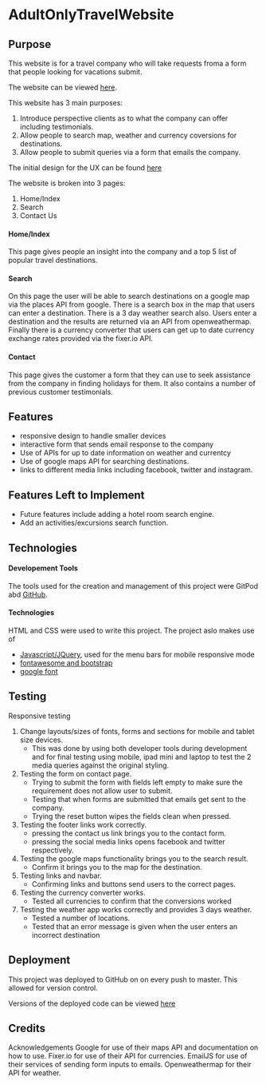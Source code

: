 # AdultOnlyTravelWebsite

## Purpose
This website is for a travel company who will take requests froma a form that people looking for vacations submit. 

The website can be viewed [here](https://davidtmiller2010.github.io/AdultOnlyTravelWebsite/index.html).

This website has 3 main purposes:
1. Introduce perspective clients as to what the company can offer including testimonials.
2. Allow people to search map, weather and currency coversions for destinations.
3. Allow people to submit queries via a form that emails the company.

The initial design for the UX can be found [here](https://github.com/davidtmiller2010/AdultOnlyTravelWebsite/blob/master/Milestone%20project%202.pdf) 

The website is broken into 3 pages:
1. Home/Index
2. Search
3. Contact Us

#### Home/Index
This page gives people an insight into the company and a top 5 list of popular travel destinations.

#### Search
On this page the user will be able to search destinations on a google map via the places API from google. There is a search box in the map that users can enter a destination. 
There is a 3 day weather search also. Users enter a destination and the results are returned via an API from openweathermap.
Finally there is a currency converter that users can get up to date currency exchange rates provided via the fixer.io API.

#### Contact
This page gives the customer a form that they can use to seek assistance from the company in finding holidays for them.
It also contains a number of previous customer testimonials.

## Features

- responsive design to handle smaller devices
- interactive form that sends email response to the company
- Use of APIs for up to date information on weather and currentcy
- Use of google maps API for searching destinations.
- links to different media links including facebook, twitter and instagram.

## Features Left to Implement
- Future features include adding a hotel room search engine.
- Add an activities/excursions search function.

## Technologies 

#### Developement Tools
The tools used for the creation and management of this project were GitPod abd [GitHub](https://github.com/).

#### Technologies
HTML and CSS were used to write this project. The project aslo makes use of 
- [Javascript/JQuery](https://jquery.com/), used for the menu bars for mobile responsive mode
- [fontawesome and bootstrap](https://stackpath.bootstrapcdn.com/) 
- [google font](https://fonts.google.com/)

## Testing

Responsive testing

1. Change layouts/sizes of fonts, forms and sections for mobile and tablet size devices.
    -  This was done by using both developer tools during development and for final testing using mobile, ipad mini and laptop to test the 2 media queries against the original styling.
2. Testing the form on contact page. 
    - Trying to submit the form with fields left empty to make sure the requirement does not allow user to submit.
    - Testing that when forms are submitted that emails get sent to the company.
    - Trying the reset button wipes the fields clean when pressed.
2. Testing the footer links work correctly.
    - pressing the contact us link brings you to the contact form.
    - pressing the social media links opens facebook and twitter respectively.
3. Testing the google maps functionality brings you to the search result.
    - Confirm it brings you to the map for the destination.
4. Testing links and navbar.
    - Confirming links and buttons send users to the correct pages.
5. Testing the currency converter works.
    - Tested all currencies to confirm that the conversions worked
6. Testing the weather app works correctly and provides 3 days weather.
    - Tested a number of locations.
    - Tested that an error message is given when the user enters an incorrect destination


## Deployment
This project was deployed to GitHub on on every push to master. This allowed for version control.

Versions of the deployed code can be viewed [here](https://github.com/davidtmiller2010/AdultOnlyTravelWebsite)


## Credits
Acknowledgements
Google for use of their maps API and documentation on how to use.
Fixer.io for use of their API for currencies.
EmailJS for use of their services of sending form inputs to emails.
Openweathermap for their API for weather.

